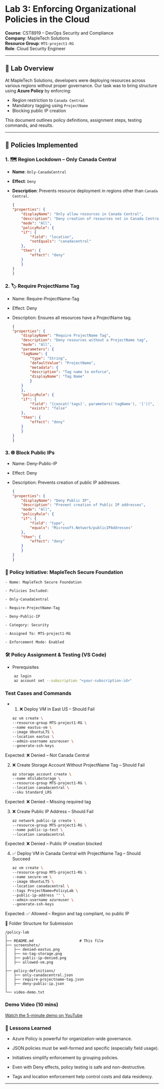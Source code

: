 # Lab 3: Enforcing Organizational Policies in the Cloud
**Course**: CST8919 – DevOps Security and Compliance  
**Company**: MapleTech Solutions  
**Resource Group**: `MTS-project1-RG`  
**Role**: Cloud Security Engineer  

---

## 📘 Lab Overview

At MapleTech Solutions, developers were deploying resources across various regions without proper governance. Our task was to bring structure using **Azure Policy** by enforcing:

- Region restriction to `Canada Central`
- Mandatory tagging using `ProjectName`
- Blocking public IP creation

This document outlines policy definitions, assignment steps, testing commands, and results.

---

## 🔐 Policies Implemented

### 1. 🗺️ Region Lockdown – Only Canada Central

- **Name**: `Only-CanadaCentral`
- **Effect**: `Deny`
- **Description**: Prevents resource deployment in regions other than `Canada Central`.

    ```json
    {
    "properties": {
        "displayName": "Only allow resources in Canada Central",
        "description": "Deny creation of resources not in Canada Central",
        "mode": "All",
        "policyRule": {
        "if": {
            "field": "location",
            "notEquals": "canadacentral"
        },
        "then": {
            "effect": "deny"
        }
        }
    }
    }
    ```
### 2. 🏷️ Require ProjectName Tag

- Name: Require-ProjectName-Tag

- Effect: Deny

- Description: Ensures all resources have a ProjectName tag.

    ```json
    {
    "properties": {
        "displayName": "Require ProjectName Tag",
        "description": "Deny resources without a ProjectName tag",
        "mode": "All",
        "parameters": {
        "tagName": {
            "type": "String",
            "defaultValue": "ProjectName",
            "metadata": {
            "description": "Tag name to enforce",
            "displayName": "Tag Name"
            }
        }
        },
        "policyRule": {
        "if": {
            "field": "[concat('tags[', parameters('tagName'), ']')]",
            "exists": "false"
        },
        "then": {
            "effect": "deny"
        }
        }
    }
    }
    ```
### 3. 🌐 Block Public IPs
- Name: Deny-Public-IP

- Effect: Deny

- Description: Prevents creation of public IP addresses.

    ```json
    {
    "properties": {
        "displayName": "Deny Public IP",
        "description": "Prevent creation of Public IP addresses",
        "mode": "All",
        "policyRule": {
        "if": {
            "field": "type",
            "equals": "Microsoft.Network/publicIPAddresses"
        },
        "then": {
            "effect": "deny"
        }
        }
    }
    }
    ```
### 🧩 Policy Initiative: MapleTech Secure Foundation
    - Name: MapleTech Secure Foundation

    - Policies Included:

    - Only-CanadaCentral

    - Require-ProjectName-Tag

    - Deny-Public-IP

    - Category: Security

    - Assigned To: MTS-project1-RG

    - Enforcement Mode: Enabled

### 🛠️ Policy Assignment & Testing (VS Code)
- Prerequisites
```bash
    az login
    az account set --subscription "<your-subscription-id>"
```
### Test Cases and Commands
- 1. ❌ Deploy VM in East US – Should Fail
    ```bash
    az vm create \
    --resource-group MTS-project1-RG \
    --name eastus-vm \
    --image UbuntuLTS \
    --location eastus \
    --admin-username azureuser \
    --generate-ssh-keys
    ```
Expected: ❌ Denied – Not Canada Central

2. ❌ Create Storage Account Without ProjectName Tag – Should Fail
    ```bash
    az storage account create \
    --name mtslabstorage \
    --resource-group MTS-project1-RG \
    --location canadacentral \
    --sku Standard_LRS
    ```
Expected: ❌ Denied – Missing required tag

3. ❌ Create Public IP Address – Should Fail
    ```bash
    az network public-ip create \
    --resource-group MTS-project1-RG \
    --name public-ip-test \
    --location canadacentral
    ```
Expected: ❌ Denied – Public IP creation blocked

4. ✅ Deploy VM in Canada Central with ProjectName Tag – Should Succeed
    ```bash
    az vm create \
    --resource-group MTS-project1-RG \
    --name secure-vm \
    --image UbuntuLTS \
    --location canadacentral \
    --tags ProjectName=PolicyLab \
    --public-ip-address "" \
    --admin-username azureuser \
    --generate-ssh-keys
    ```
Expected: ✅ Allowed – Region and tag compliant, no public IP

📂 Folder Structure for Submission
```pgsql
/policy-lab
│
├── README.md                     # This file
├── screenshots/
│   ├── denied-eastus.png
│   ├── no-tag-storage.png
│   ├── public-ip-denied.png
│   ├── allowed-vm.png
│
├── policy-definitions/
│   ├── only-canadacentral.json
│   ├── require-projectname-tag.json
│   ├── deny-public-ip.json
│
└── video-demo.txt         
```   
### Demo Video (10 mins)
[Watch the 5-minute demo on YouTube](https://www.youtube.com/watch?v=QrMHR35nZAk)

### 🧠 Lessons Learned
- Azure Policy is powerful for organization-wide governance.

- JSON policies must be well-formed and specific (especially field usage).

- Initiatives simplify enforcement by grouping policies.

- Even with Deny effects, policy testing is safe and non-destructive.

- Tags and location enforcement help control costs and data residency.

---
